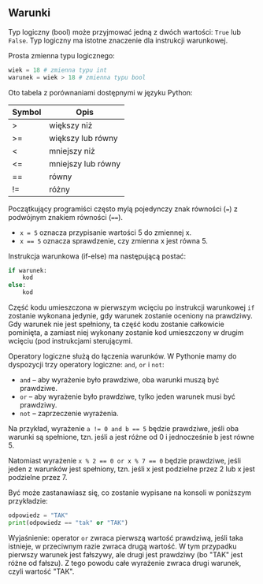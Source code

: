## Warunki

Typ logiczny (bool) może przyjmować jedną z dwóch wartości: <code>True</code> lub <code>False</code>. Typ logiczny ma istotne znaczenie dla instrukcji warunkowej.

Prosta zmienna typu logicznego:

```python
wiek = 18 # zmienna typu int
warunek = wiek > 18 # zmienna typu bool
```
 
Oto tabela z porównaniami dostępnymi w języku Python:

| Symbol | Opis |
| ------ | ---- |
| >	| większy niż |
| >=	| większy lub równy |
| <	| mniejszy niż |
| <=	| mniejszy lub równy |
| ==	| równy |
| !=	| różny |

Początkujący programiści często mylą pojedynczy znak równości (<code>=</code>) z podwójnym znakiem równości (<code>==</code>).

- <code>x = 5</code> oznacza przypisanie wartości 5 do zmiennej x.
- <code>x == 5</code> oznacza sprawdzenie, czy zmienna x jest równa 5.

Instrukcja warunkowa (if-else) ma następującą postać:

```python
if warunek:
    kod
else:
    kod
```

Część kodu umieszczona w pierwszym wcięciu po instrukcji warunkowej <code>if</code> zostanie wykonana jedynie, gdy warunek zostanie oceniony na prawdziwy. Gdy warunek nie jest spełniony, ta część kodu zostanie całkowicie pominięta, a zamiast niej wykonany zostanie kod umieszczony w drugim wcięciu (pod
instrukcjami sterującymi.

Operatory logiczne służą do łączenia warunków. W Pythonie mamy do dyspozycji trzy operatory logiczne: <code>and</code>, <code>or</code> i <code>not</code>:

* <code>and</code> – aby wyrażenie było prawdziwe, oba warunki muszą być prawdziwe.
* <code>or</code> – aby wyrażenie było prawdziwe, tylko jeden warunek musi być prawdziwy.
* <code>not</code> – zaprzeczenie wyrażenia.

Na przykład, wyrażenie <code>a != 0 and b == 5</code> będzie prawdziwe, jeśli oba warunki są spełnione, tzn. jeśli a jest różne od 0 i jednocześnie b jest równe 5.

Natomiast wyrażenie <code>x % 2 == 0 or x % 7 == 0</code> będzie prawdziwe, jeśli jeden z warunków jest spełniony, tzn. jeśli x jest podzielne przez 2 lub x jest podzielne przez 7.

Być może zastanawiasz się, co zostanie wypisane na konsoli w poniższym przykładzie:

```python
odpowiedz = "TAK"
print(odpowiedz == "tak" or "TAK")
```

Wyjaśnienie: operator <code>or</code> zwraca pierwszą wartość prawdziwą, jeśli taka istnieje, w przeciwnym razie zwraca drugą wartość. W tym przypadku pierwszy warunek jest fałszywy, ale drugi jest prawdziwy (bo "TAK" jest różne od fałszu). Z tego powodu całe wyrażenie zwraca drugi warunek, czyli wartość "TAK".
